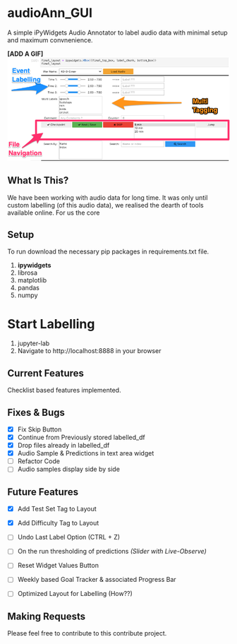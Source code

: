 # audioAnn_GUI
A simple iPyWidgets Audio Annotator to label audio data with minimal setup and maximum convnenience.

**[ADD A GIF]**
![Demo](labelling_tool.png)

What Is This?
-------------

We have been working with audio data for long time. It was only until custom labelling (of this audio data), we realised the dearth of tools available online. For us the core 



Setup
---------------
To run download the necessary pip packages in requirements.txt file. 

1. **ipywidgets**
2. librosa
3. matplotlib
4. pandas
5. numpy

Start Labelling
===============


1. jupyter-lab
7. Navigate to http://localhost:8888 in your browser

Current Features
----------------
Checklist based features implemented.

Fixes & Bugs
----------------
- [x] Fix Skip Button
- [x] Continue from Previously stored labelled_df
- [x] Drop files already in labelled_df
- [x] Audio Sample & Predictions in text area widget
- [ ] Refactor Code
- [ ] Audio samples display side by side

Future Features
----------------
- [x] Add Test Set Tag to Layout
- [x] Add Difficulty Tag to Layout
- [ ] Undo Last Label Option (CTRL + Z)
- [ ] On the run thresholding of predictions *(Slider with Live-Observe)*
- [ ] Reset Widget Values Button
- [ ] Weekly based Goal Tracker & associated Progress Bar
- [ ] Optimized Layout for Labelling (How??)


Making Requests
---------------
Please feel free to contribute to this contribute project.
